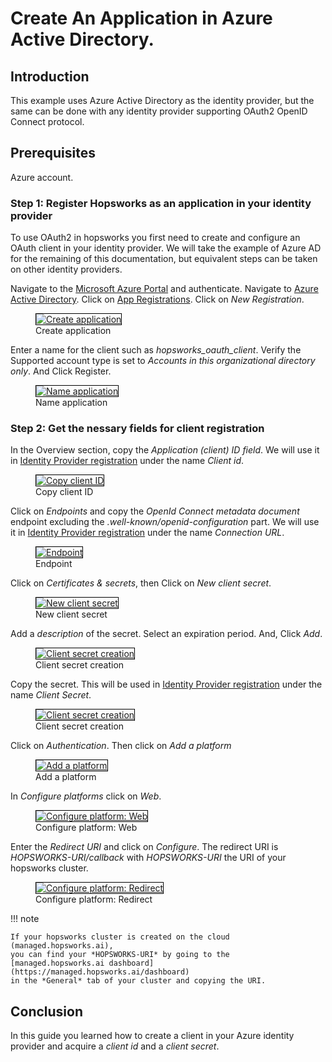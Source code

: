 # Create An Application in Azure Active Directory.

## Introduction
This example uses Azure Active Directory as the identity provider, but the same can be done with any identity provider 
supporting OAuth2 OpenID Connect protocol.

## Prerequisites
Azure account.

### Step 1: Register Hopsworks as an application in your identity provider

To use OAuth2 in hopsworks you first need to create and configure an OAuth client in your identity provider. We will take the example of Azure AD for the remaining of this documentation, but equivalent steps can be taken on other identity providers.

Navigate to the [Microsoft Azure Portal](https://portal.azure.com) and authenticate. Navigate to [Azure Active Directory](https://portal.azure.com/#blade/Microsoft_AAD_IAM/ActiveDirectoryMenuBlade/Overview). Click on [App Registrations](https://portal.azure.com/#blade/Microsoft_AAD_IAM/ActiveDirectoryMenuBlade/RegisteredApps). Click on *New Registration*.

<p align="center">
  <figure>
    <a  href="../../../assets/images/admin/oauth2/sso/create_application.png">
      <img style="border: 1px solid #000" src="../../../assets/images/admin/oauth2/sso/create_application.png" alt="Create application">
    </a>
    <figcaption>Create application</figcaption>
  </figure>
</p>

Enter a name for the client such as *hopsworks_oauth_client*. Verify the Supported account type is set to *Accounts in this organizational directory only*. And Click Register.

<p align="center">
  <figure>
    <a  href="../../../assets/images/admin/oauth2/sso/name_application.png">
      <img style="border: 1px solid #000" src="../../../assets/images/admin/oauth2/sso/name_application.png" alt="Name application">
    </a>
    <figcaption>Name application</figcaption>
  </figure>
</p>

### Step 2: Get the nessary fields for client registration
In the Overview section, copy the *Application (client) ID field*. We will use it in 
[Identity Provider registration](../create-client) under the name *Client id*.

<p align="center">
  <figure>
    <a  href="../../../assets/images/admin/oauth2/sso/client_id.png">
      <img style="border: 1px solid #000" src="../../../assets/images/admin/oauth2/sso/client_id.png" alt="Copy client ID">
    </a>
    <figcaption>Copy client ID</figcaption>
  </figure>
</p>

Click on *Endpoints* and copy the *OpenId Connect metadata document* endpoint excluding the *.well-known/openid-configuration* part. 
We will use it in [Identity Provider registration](../create-client) under the name *Connection URL*.

<p align="center">
  <figure>
    <a  href="../../../assets/images/admin/oauth2/sso/endpoint.png">
      <img style="border: 1px solid #000" src="../../../assets/images/admin/oauth2/sso/endpoint.png" alt="Endpoint">
    </a>
    <figcaption>Endpoint</figcaption>
  </figure>
</p>

Click on *Certificates & secrets*, then Click on *New client secret*.

<p align="center">
  <figure>
    <a  href="../../../assets/images/admin/oauth2/sso/new_client_secret.png">
      <img style="border: 1px solid #000" src="../../../assets/images/admin/oauth2/sso/new_client_secret.png" alt="New client secret">
    </a>
    <figcaption>New client secret</figcaption>
  </figure>
</p>

Add a *description* of the secret. Select an expiration period. And, Click *Add*.

<p align="center">
  <figure>
    <a  href="../../../assets/images/admin/oauth2/sso/new_client_secret_config.png">
      <img style="border: 1px solid #000" src="../../../assets/images/admin/oauth2/sso/new_client_secret_config.png" alt="Client secret creation">
    </a>
    <figcaption>Client secret creation</figcaption>
  </figure>
</p>

Copy the secret. This will be used in [Identity Provider registration](../create-client) under the name 
*Client Secret*.

<p align="center">
  <figure>
    <a  href="../../../assets/images/admin/oauth2/sso/copy_secret.png">
      <img style="border: 1px solid #000" src="../../../assets/images/admin/oauth2/sso/copy_secret.png" alt="Client secret creation">
    </a>
    <figcaption>Client secret creation</figcaption>
  </figure>
</p>

Click on *Authentication*. Then click on *Add a platform*

<p align="center">
  <figure>
    <a  href="../../../assets/images/admin/oauth2/sso/add_platform.png">
      <img style="border: 1px solid #000" src="../../../assets/images/admin/oauth2/sso/add_platform.png" alt="Add a platform">
    </a>
    <figcaption>Add a platform</figcaption>
  </figure>
</p>

In *Configure platforms* click on *Web*.

<p align="center">
  <figure>
    <a  href="../../../assets/images/admin/oauth2/sso/add_platform_web.png">
      <img style="border: 1px solid #000" src="../../../assets/images/admin/oauth2/sso/add_platform_web.png" alt="Configure platform: Web">
    </a>
    <figcaption>Configure platform: Web</figcaption>
  </figure>
</p>

Enter the *Redirect URI* and click on *Configure*. The redirect URI is *HOPSWORKS-URI/callback* with *HOPSWORKS-URI* the URI of your hopsworks cluster.

<p align="center">
  <figure>
    <a  href="../../../assets/images/admin/oauth2/sso/add_platform_redirect.png">
      <img style="border: 1px solid #000" src="../../../assets/images/admin/oauth2/sso/add_platform_redirect.png" alt="Configure platform: Redirect">
    </a>
    <figcaption>Configure platform: Redirect</figcaption>
  </figure>
</p>

!!! note

    If your hopsworks cluster is created on the cloud (managed.hopsworks.ai),
    you can find your *HOPSWORKS-URI* by going to the [managed.hopsworks.ai dashboard](https://managed.hopsworks.ai/dashboard) 
    in the *General* tab of your cluster and copying the URI.


## Conclusion
In this guide you learned how to create a client in your Azure identity provider and 
acquire a _client id_ and a _client secret_.